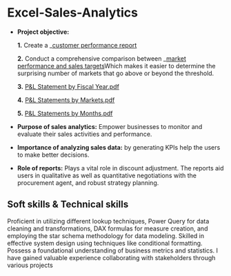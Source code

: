 # Excel-Sales-Analytics
- **Project objective:** 

    **1.** Create a _[customer performance report](https://github.com/MARYAMASHFAQ/Excel-Sales-Analytics/blob/main/Customer%20Performance%20Report.pdf)

    **2.** Conduct a comprehensive comparison between _[market performance and sales targets](https://github.com/MARYAMASHFAQ/Excel-Sales-Analytics/blob/main/Market%20Performance%20vs%20Target%20Report.pdf)Which makes it easier to determine the surprising number of markets that go above or beyond the threshold.

   **3.** [P&L Statement by Fiscal Year.pdf](https://github.com/MARYAMASHFAQ/Excel-Sales-Analytics/blob/main/P%26L%20Statement%20by%20Fiscal%20Year.pdf)
  
  **4.** [P&L Statements by Markets.pdf](https://github.com/MARYAMASHFAQ/Excel-Sales-Analytics/blob/main/P%26L%20Statement%20by%20Markets.pdf)
  
  **5.** [P&L Statements by Months.pdf](https://github.com/MARYAMASHFAQ/Excel-Sales-Analytics/blob/main/P%26L%20Statement%20by%20Months.pdf)
- **Purpose of sales analytics:** Empower businesses to monitor and evaluate their sales activities and performance.

- **Importance of analyzing sales data:** by  generating   KPIs  help the users to  make better decisions.

- **Role of reports:** Plays a vital role in discount adjustment. The reports aid users in qualitative as well as quantitative negotiations with the procurement agent, and robust strategy planning.

## Soft skills & Technical skills
Proficient in utilizing different lookup techniques, Power Query for data cleaning and transformations, DAX formulas for measure creation, and employing the star schema methodology for data modeling. Skilled in effective system design using techniques like conditional formatting. Possess a foundational understanding of business metrics and statistics. I have gained valuable experience collaborating with stakeholders through various projects
